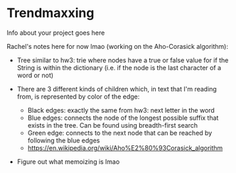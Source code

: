 # Trendmaxxing

Info about your project goes here


Rachel's notes here for now lmao (working on the Aho-Corasick algorithm):
- Tree similar to hw3: trie where nodes have a true or false value for if the String is within the dictionary (i.e. if the node is the last character of a word or not)
- There are 3 different kinds of children which, in text that I'm reading from, is represented by color of the edge:
    - Black edges: exactly the same from hw3: next letter in the word
    - Blue edges: connects the node of the longest possible suffix that exists in the tree. Can be found using breadth-first search
    - Green edge: connects to the next node that can be reached by following the blue edges
    - https://en.wikipedia.org/wiki/Aho%E2%80%93Corasick_algorithm

- Figure out what memoizing is lmao
